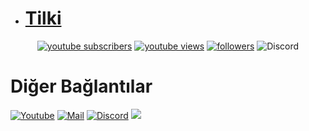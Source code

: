 -   # [Tilki](https://github.com/tilku55)

<p align="center">  
<a href="https://www.youtube.com/channel/UCoZNJW56-6KHh_OqScjh6TQ?sub_confirmation=1">
    <img alt="youtube subscribers" title="Youtube" src="https://img.shields.io/youtube/channel/subscribers/UCoZNJW56-6KHh_OqScjh6TQ?color=%23E1AD0E&label=Tilki&logo=youtube&style=for-the-badge&labelColor=fb8b2b"/></a> 
  <a href="https://www.youtube.com/channel/UCoZNJW56-6KHh_OqScjh6TQ">
    <img alt="youtube views" title="wiew" src="https://img.shields.io/youtube/channel/views/UCoZNJW56-6KHh_OqScjh6TQ?color=%23E1AD0E&logo=youtube&style=for-the-badge&labelColor=ff7300"/></a> 
  <a href="https://github.com/tilku55">
    <img alt="followers" title="Github'dan Takip Et" src="https://img.shields.io/github/followers/tilku55?color=236ad3&labelColor=ff7300&style=for-the-badge&logo=github&label=TakipEt"/></a>
<img alt="Discord" title="Discord" src="https://lanyard-profile-readme.vercel.app/api/985992390286385162?theme=dark&bg=000000"/></a>
</p>

# Diğer Bağlantılar

[![Youtube](https://img.shields.io/badge/-YouTube-red?style=for-the-badge&logo=youtube&logoColor=white)](https://www.youtube.com/channel/UCoZNJW56-6KHh_OqScjh6TQ)
[![Mail](https://img.shields.io/badge/INSTAGRAM%20-DC3175.svg?&style=for-the-badge&logo=instagram&logoColor=white)](https://www.instagram.com/tilkihtml)
[![Discord](https://img.shields.io/badge/Discord-7289DA?style=for-the-badge&logo=discord&logoColor=white)](https://discord.gg/EvY2XZcH7Q)
<img src="https://komarev.com/ghpvc/?username=tilku55&style=for-the-badge&label=Ziyaretçi"/>

